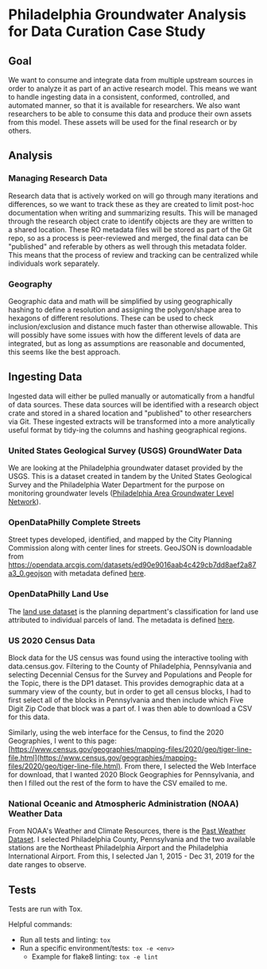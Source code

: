 # Philadelphia Groundwater Analysis for Data Curation Case Study

## Goal

We want to consume and integrate data from multiple upstream sources in order to analyze it as part of an active research model. This means we want to handle ingesting data in a consistent, conformed, controlled, and automated manner, so that it is available for researchers. We also want researchers to be able to consume this data and produce their own assets from this model. These assets will be used for the final research or by others.

## Analysis

### Managing Research Data

Research data that is actively worked on will go through many iterations and differences, so we want to track these as they are created to limit post-hoc documentation when writing and summarizing results. This will be managed through the research object crate to identify objects are they are written to a shared location. These RO metadata files will be stored as part of the Git repo, so as a process is peer-reviewed and merged, the final data can be "published" and referable by others as well through this metadata folder. This means that the process of review and tracking can be centralized while individuals work separately.

### Geography

Geographic data and math will be simplified by using geographically hashing to define a resolution and assigning the polygon/shape area to hexagons of different resolutions. These can be used to check inclusion/exclusion and distance much faster than otherwise allowable. This will possibly have some issues with how the different levels of data are integrated, but as long as assumptions are reasonable and documented, this seems like the best approach.

## Ingesting Data

Ingested data will either be pulled manually or automatically from a handful of data sources. These data sources will be identified with a research object crate and stored in a shared location and "published" to other researchers via Git. These ingested extracts will be transformed into a more analytically useful format by tidy-ing the columns and hashing geographical regions.

### United States Geological Survey (USGS) GroundWater Data

We are looking at the Philadelphia groundwater dataset provided by the USGS. This is a dataset created in tandem by the United States Geological Survey and the Philadelphia Water Department for the purpose on monitoring groundwater levels ([Philadelphia Area Groundwater Level Network](https://www.usgs.gov/data/philadelphia-area-groundwater-level-network)).


### OpenDataPhilly Complete Streets

Street types developed, identified, and mapped by the City Planning Commission along with center lines for streets. GeoJSON is downloadable from https://opendata.arcgis.com/datasets/ed90e9016aab4c429cb7dd8aef2a87a3_0.geojson with metadata defined [here](https://metadata.phila.gov/#home/datasetdetails/5543867320583086178c4f34/representationdetails/55438ac09b989a05172d0d6a/?view_287_per_page=50&view_287_page=1).


### OpenDataPhilly Land Use

The [land use dataset](https://opendataphilly.org/datasets/land-use/) is the planning department's classification for land use attributed to individual parcels of land. The metadata is defined [here](https://metadata.phila.gov/#home/datasetdetails/5543864420583086178c4e74/representationdetails/55438a7f9b989a05172d0cf3/).


### US 2020 Census Data

Block data for the US census was found using the interactive tooling with data.census.gov. Filtering to the County of Philadelphia, Pennsylvania and selecting Decennial Census for the Survey and Populations and People for the Topic, there is the DP1 dataset. This provides demographic data at a summary view of the county, but in order to get all census blocks, I had to first select all of the blocks in Pennsylvania and then include which Five Digit Zip Code that block was a part of. I was then able to download a CSV for this data.

Similarly, using the web interface for the Census, to find the 2020 Geographies, I went to this page: [https://www.census.gov/geographies/mapping-files/2020/geo/tiger-line-file.html](https://www.census.gov/geographies/mapping-files/2020/geo/tiger-line-file.html). From there, I selected the Web Interface for download, that I wanted 2020 Block Geographies for Pennsylvania, and then I filled out the rest of the form to have the CSV emailed to me.


### National Oceanic and Atmospheric Administration (NOAA) Weather Data

From NOAA's Weather and Climate Resources, there is the [Past Weather Dataset](https://www.ncdc.noaa.gov/cdo-web/datatools/lcd). I selected Philadelphia County, Pennsylvania and the two available stations are the Northeast Philadelphia Airport and the Philadelphia International Airport. From this, I selected Jan 1, 2015 - Dec 31, 2019 for the date ranges to observe.

## Tests

Tests are run with Tox.

Helpful commands:

- Run all tests and linting: `tox`
- Run a specific environment/tests: `tox -e <env>`
    - Example for flake8 linting: `tox -e lint`